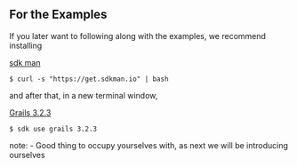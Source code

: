 ##  For the Examples

If you later want to following along with the examples, we recommend installing

[sdk man](http://sdkman.io/install.html) 

`$ curl -s "https://get.sdkman.io" | bash`

and after that, in a new terminal window, 

[Grails 3.2.3](http://docs.grails.org/latest/) 

`$ sdk use grails 3.2.3`

note:
    - Good thing to occupy yourselves with, as next we will be introducing ourselves